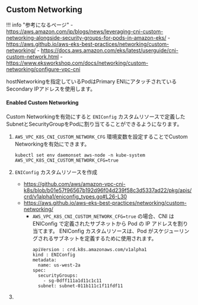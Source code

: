 ## Custom Networking

!!! info "参考になるページ"
    - https://aws.amazon.com/jp/blogs/news/leveraging-cni-custom-networking-alongside-security-groups-for-pods-in-amazon-eks/
    - https://aws.github.io/aws-eks-best-practices/networking/custom-networking/
    - https://docs.aws.amazon.com/eks/latest/userguide/cni-custom-network.html
    - https://www.eksworkshop.com/docs/networking/custom-networking/configure-vpc-cni


hostNetworkingを指定しているPodはPrimary ENIにアタッチされているSecondary IPアドレスを使用します。


#### Enabled Custom Networking

Custom Networkingを有効にすると `ENIConfig` カスタムリソースで定義したSubnetとSecurityGroupをPodに割り当てることができるようになります。

1. `AWS_VPC_K8S_CNI_CUSTOM_NETWORK_CFG` 環境変数を設定することでCustom Networkingを有効にできます。
    ```
    kubectl set env daemonset aws-node -n kube-system AWS_VPC_K8S_CNI_CUSTOM_NETWORK_CFG=true
    ```

1. `ENIConfig` カスタムリソースを作成
    - https://github.com/aws/amazon-vpc-cni-k8s/blob/b01e57f96567b192d96f04d239f58c3d5337ad22/pkg/apis/crd/v1alpha1/eniconfig_types.go#L26-L30
    - https://aws.github.io/aws-eks-best-practices/networking/custom-networking/
        - `AWS_VPC_K8S_CNI_CUSTOM_NETWORK_CFG=true` の場合、CNI は ENIConfig で定義されたサブネットから Pod の IP アドレスを割り当てます。
          ENIConfig カスタムリソースは、Pod がスケジューリングされるサブネットを定義するために使用されます。
            ```
            apiVersion : crd.k8s.amazonaws.com/v1alpha1
            kind : ENIConfig
            metadata:
              name: us-west-2a
            spec: 
              securityGroups:
                - sg-0dff111a1d11c1c11
              subnet: subnet-011b111c1f11fdf11
            ```
1. 
